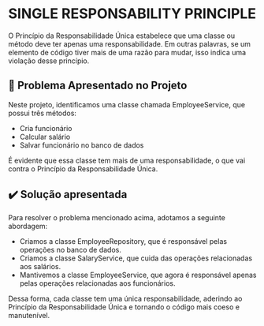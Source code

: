 # SINGLE RESPONSABILITY PRINCIPLE
O Princípio da Responsabilidade Única estabelece que uma classe ou método deve ter apenas uma responsabilidade. Em outras palavras, se um elemento de código tiver mais de uma razão para mudar, isso indica uma violação desse princípio.

## :red_circle: Problema Apresentado no Projeto
Neste projeto, identificamos uma classe chamada EmployeeService, que possui três métodos:

- Cria funcionário
- Calcular salário
- Salvar funcionário no banco de dados
  
É evidente que essa classe tem mais de uma responsabilidade, o que vai contra o Princípio da Responsabilidade Única.

## :heavy_check_mark: Solução apresentada
Para resolver o problema mencionado acima, adotamos a seguinte abordagem:

- Criamos a classe EmployeeRepository, que é responsável pelas operações no banco de dados.
- Criamos a classe SalaryService, que cuida das operações relacionadas aos salários.
- Mantivemos a classe EmployeeService, que agora é responsável apenas pelas operações relacionadas aos funcionários.

Dessa forma, cada classe tem uma única responsabilidade, aderindo ao Princípio da Responsabilidade Única e tornando o código mais coeso e manutenível.

